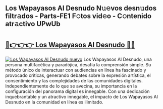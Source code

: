 ## Los Wapayasos Al Desnudo N𝚞𝚎vos desn𝚞dos filtr𝚊dos - Parts-FE1 F𝚘tos vid𝚎o - C𝚘ntenido atr𝚊ctivo UPwUb

# <h2><a href="http://mb7cj5g.tromn.icu/?c=Los+Wapayasos+Al+Desnudo">🔗👉👉👉 Los Wapayasos Al Desnudo 🔗🔗</a></h2>

[![Los Wapayasos Al Desnudo nuevo](https://i.imgur.com/pEAQMta.gif)](http://mb7cj5g.tromn.icu/?c=Los+Wapayasos+Al+Desnudo)
Los Wapayasos Al Desnudo, una persona multifacética y paradójica, desafía la comprensión simple. Su método único de interactuar con audiencias en línea ha fascinado y provocado críticas, generando debates sobre la expresión artística, el consentimiento y las complejidades de las comunidades digitales. Independientemente de lo que se avecina, su importancia en la configuración del panorama digital es innegable. Con una dedicación inquebrantable y un atractivo innegable, el impacto de Los Wapayasos Al Desnudo en la comunidad en línea es ilimitado.
